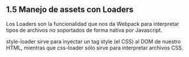 ## 1.5 Manejo de assets con Loaders

Los Loaders son la funcionalidad que nos da Webpack para interpretar
tipos de archivos no soportados de forma nativa por Javascript.

style-loader sirve para inyectar un tag style (el CSS) al DOM de nuestro
HTML, mientras que css-loader sólo sirve para interpretar archivos CSS.

